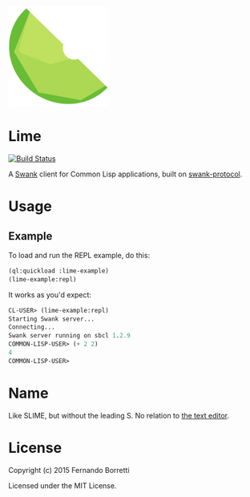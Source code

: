 ![logo](logo.png)

# Lime

[![Build Status](https://travis-ci.org/eudoxia0/lime.svg?branch=master)](https://travis-ci.org/eudoxia0/lime)

A [Swank][swank] client for Common Lisp applications, built on
[swank-protocol][swank-protocol].

# Usage

## Example

To load and run the REPL example, do this:

```lisp
(ql:quickload :lime-example)
(lime-example:repl)
```

It works as you'd expect:

```lisp
CL-USER> (lime-example:repl)
Starting Swank server...
Connecting...
Swank server running on sbcl 1.2.9
COMMON-LISP-USER> (+ 2 2)
4
COMMON-LISP-USER>
```

# Name

Like SLIME, but without the leading S. No relation to
[the text editor][lime-text].

[swank]: url
[swank-protocol]: url
[lime-text]: http://limetext.org/

# License

Copyright (c) 2015 Fernando Borretti

Licensed under the MIT License.

